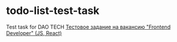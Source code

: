 # todo-list-test-task
Test task for DAO TECH
[Тестовое задание на вакансию "Frontend Developer" (JS, React)](https://drive.google.com/file/d/17i3HWkCW8OdvmczEcE2p3q-ljU-2sAWz/view?usp=sharing)
